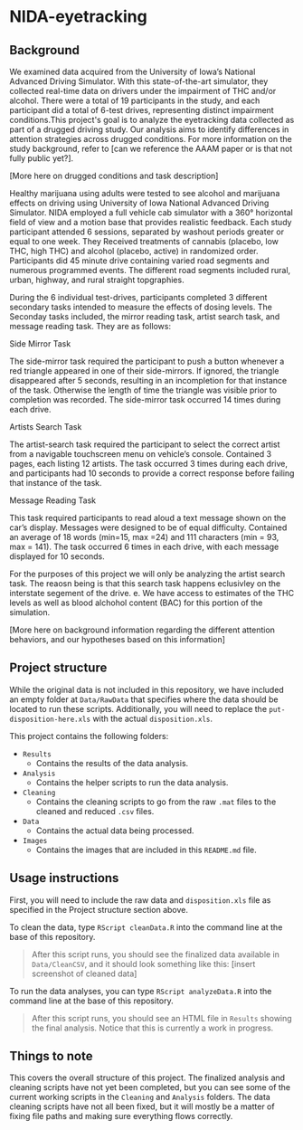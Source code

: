 # NIDA-eyetracking

## Background
We examined data acquired from the University of Iowa’s National Advanced Driving Simulator. With this state-of-the-art simulator, they collected real-time data on drivers under the impairment of THC and/or alcohol. There were a total of 19 participants in the study, and each participant did a total of 6-test drives, representing distinct impairment conditions.This project's goal is to analyze the eyetracking data collected as part of a drugged driving study.  Our analysis aims to identify differences in attention strategies across drugged conditions. For more information on the study background, refer to [can we reference the AAAM paper or is that not fully public yet?]. 

[More here on drugged conditions and task description]

Healthy marijuana using adults were tested to see alcohol and marijuana effects on driving using University of Iowa National Advanced Driving Simulator. NIDA employed a full vehicle cab simulator with a 360° horizontal field of view and a motion base that provides realistic feedback. Each study participant attended 6 sessions, separated by washout periods greater or equal to one week. They Received treatments of cannabis (placebo, low THC, high THC) and alcohol (placebo, active) in randomized order. Participants did 45 minute drive containing varied road segments and numerous programmed events. The different road segments included rural, urban, highway, and  rural straight topgraphies. 

During the 6 individual test-drives, participants completed 3 different secondary tasks intended to measure the effects of dosing levels. The Seconday tasks included, the mirror reading task, artist search task, and message reading task. They are as follows: 

Side Mirror Task

The side-mirror task required the participant to push a button whenever a red triangle appeared in one of their side-mirrors. If ignored, the triangle disappeared after 5 seconds, resulting in an incompletion for that instance of the task. Otherwise the length of time the triangle was visible prior to completion was recorded. The side-mirror task occurred 14 times during each drive. 

Artists Search Task

The artist-search task required the participant to select the correct artist from a navigable touchscreen menu on vehicle’s console. Contained 3 pages, each listing 12 artists. The task occurred 3 times during each drive, and participants had 10 seconds to provide a correct response before failing that instance of the task. 

Message Reading Task

This task required participants to read aloud a text message shown on the car’s display. Messages were designed to be of equal difficulty. Contained an average of 18 words (min=15, max =24) and 111 characters (min = 93, max = 141). The task occurred 6 times in each drive, with each message displayed for 10 seconds.

For the purposes of this project we will only be analyzing the artist search task. The reaosn being is that this search task happens eclusivley on the interstate segement of the drive. e. We have access to estimates of the THC levels as well as blood alchohol content (BAC) for this portion of the simulation. 



[More here on background information regarding the different attention behaviors, and our hypotheses based on this information]

## Project structure
While the original data is not included in this repository, we have included an empty folder at `Data/RawData` that specifies where the data should be located to run these scripts. Additionally, you will need to replace the `put-disposition-here.xls` with the actual `disposition.xls`.

This project contains the following folders:  

* `Results`  
  * Contains the results of the data analysis.
* `Analysis`
  * Contains the helper scripts to run the data analysis.
* `Cleaning`
  * Contains the cleaning scripts to go from the raw `.mat` files to the cleaned and reduced `.csv` files. 
* `Data`
  * Contains the actual data being processed.
* `Images`
  * Contains the images that are included in this `README.md` file. 

## Usage instructions
First, you will need to include the raw data and `disposition.xls` file as specified in the Project structure section above. 

To clean the data, type `RScript cleanData.R` into the command line at the base of this repository. 

> After this script runs, you should see the finalized data available in `Data/CleanCSV`, and it should look something like this: 
[insert screenshot of cleaned data]

To run the data analyses, you can type `RScript analyzeData.R` into the command line at the base of this repository.
> After this script runs, you should see an HTML file in `Results` showing the final analysis. Notice that this is currently a work in progress. 

## Things to note
This covers the overall structure of this project. The finalized analysis and cleaning scripts have not yet been completed, but you can see some of the current working scripts in the `Cleaning` and `Analysis` folders. The data cleaning scripts have not all been fixed, but it will mostly be a matter of fixing file paths and making sure everything flows correctly. 
